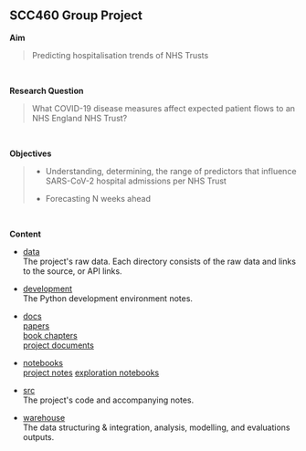 
<br>


## SCC460 Group Project

**Aim**
> Predicting hospitalisation trends of NHS Trusts

<br>

**Research Question**
> What COVID-19 disease measures affect expected patient flows to an NHS England NHS Trust?

<br>

**Objectives**
> * Understanding, determining, the range of predictors that influence SARS-CoV-2 hospital admissions per NHS Trust
> 
> * Forecasting N weeks ahead

<br>

**Content**

* [data](data) <br> 
  The project's raw data.  Each directory consists of the raw data and links to the source, or API links.
  
* [development](development) <br> 
  The Python development environment notes.
  
* [docs](docs) <br> 
  [papers](docs/papers) <br>
  [book chapters](docs/texts) <br>
  [project documents](docs/project)
  
* [notebooks](notebooks) <br>
  [project notes](./notebooks#project-notes)
  [exploration notebooks](./notebooks#exploration-notebooks)

* [src](src) <br> 
  The project's code and accompanying notes.

* [warehouse](warehouse) <br> 
  The data structuring & integration, analysis, modelling, and evaluations outputs.

  
<br>
<br>
<br>
<br>

<br>
<br>
<br>
<br>


